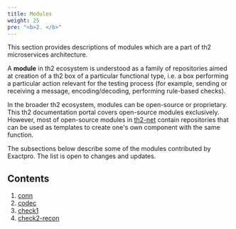 ```yaml
---
title: Modules
weight: 25
pre: "<b>2. </b>"
---
```


This section provides descriptions of modules which are a part of th2 microservices architecture. 

A **module** in th2 ecosystem is understood as a family of repositories aimed at creation of a th2 box of a particular functional type, i.e. a box performing a particular action relevant for the testing process (for example, sending or receiving a message, encoding/decoding, performing rule-based checks). 

In the broader th2 ecosystem, modules can be open-source or proprietary. This th2 documentation portal covers open-source modules exclusively. However, most of open-source modules in [th2-net](https://github.com/th2-net) contain repositories that can be used as templates to create one's own component with the same function.

The subsections below describe some of the modules contributed by Exactpro. The list is open to changes and updates.

<!--more-->

## Contents
1. [conn](modules/conn)
2. [codec](modules/codec)
3. [check1](modules/check1)
4. [check2-recon](modules/check2-recon)
